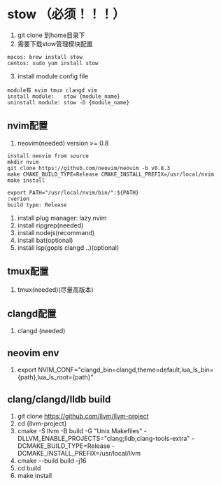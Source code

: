 # stow （必须！！！）
1. git clone 到home目录下
2. 需要下载stow管理模块配置
```
macos: brew install stow
centos: sudo yum install stow
```

3. install module config file
```
module有 nvim tmux clangd vim
install module:   stow {module_name}
uninstall module: stow -D {module_name}
```

## nvim配置
1. neovim(needed)   version >= 0.8
```
install neovim from source
mkdir nvim
git clone https://github.com/neovim/neovim -b v0.8.3
make CMAKE_BUILD_TYPE=Release CMAKE_INSTALL_PREFIX=/usr/local/nvim
make install

export PATH="/usr/local/nvim/bin/":${PATH}
:verion
build type: Release
```
1. install plug manager: lazy.nvim
2. install ripgrep(needed)
3. install nodejs(recommand)
4. install bat(optional)
5. install lsp(gopls clangd ..)(optional)


## tmux配置
1. tmux(needed)(尽量高版本)

## clangd配置
1. clangd (needed)

## neovim env
1. export NVIM_CONF="clangd_bin=clangd,theme=default,lua_ls_bin={path},lua_ls_root={path}"

## clang/clangd/lldb build
1. git clone https://github.com/llvm/llvm-project
2. cd {llvm-project}
3. cmake  -S llvm -B build  -G "Unix Makefiles" -DLLVM_ENABLE_PROJECTS="clang;lldb;clang-tools-extra"   -DCMAKE_BUILD_TYPE=Release -DCMAKE_INSTALL_PREFIX=/usr/local/llvm
4. cmake --build build -j16 
5. cd build
6. make install
